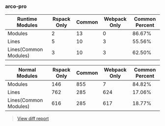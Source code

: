 ### arco-pro

| Runtime Modules       | Rspack Only | Common | Webpack Only | Common Percent | 
|-----------------------|-------------|--------|--------------|----------------| 
| Modules               | 2           | 13     | 0            | 86.67%         | 
| Lines                 | 5           | 10     | 3            | 55.56%         | 
| Lines(Common Modules) | 3           | 10     | 3            | 62.50%         | 


| Normal Modules        | Rspack Only | Common | Webpack Only | Common Percent | 
|-----------------------|-------------|--------|--------------|----------------| 
| Modules               | 146         | 855    | 7            | 84.82%         | 
| Lines                 | 762         | 285    | 624          | 17.06%         | 
| Lines(Common Modules) | 616         | 285    | 617          | 18.77%         | 


> [View diff report](https://web-infra-dev.github.io/rspack-report-website/diff/7140302481/diff_arco-pro.html)

